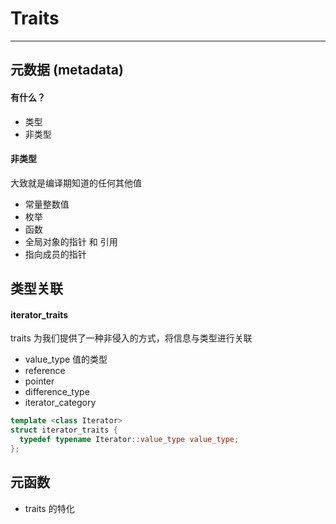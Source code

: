 # Traits
---
## 元数据 (metadata)
#### 有什么？
* 类型
* 非类型

#### 非类型
大致就是编译期知道的任何其他值
* 常量整数值
* 枚举
* 函数
* 全局对象的指针 和 引用
* 指向成员的指针

## 类型关联

#### iterator_traits
traits 为我们提供了一种非侵入的方式，将信息与类型进行关联
* value_type  值的类型
* reference
* pointer
* difference_type
* iterator_category

```C++
template <class Iterator>
struct iterator_traits {
  typedef typename Iterator::value_type value_type;
};
```

## 元函数
* traits 的特化
